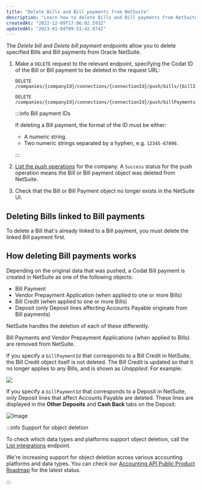 ```yaml
---
title: "Delete Bills and Bill payments from NetSuite"
description: "Learn how to delete Bills and Bill payments from NetSuite using the deletion endpoints."
createdAt: "2022-12-09T17:06:02.593Z"
updatedAt: "2023-01-04T09:51:42.874Z"
---
```


The _Delete bill_ and _Delete bill payment_ endpoints allow you to delete specified Bills and Bill payments from Oracle NetSuite.

1. Make a `DELETE` request to the relevant endpoint, specifying the Codat ID of the Bill or Bill payment to be deleted in the request URL:
   
   ```http title="Delete a Bill:"
   DELETE /companies/{companyId}/connections/{connectionId}/push/bills/{billId}
   ```
   
   ```http title="Delete a Bill payment:"
   DELETE /companies/{companyId}/connections/{connectionId}/push/billPayments/{billPaymentId}
   ```

   :::info Bill payment IDs   
   
   If deleting a Bill payment, the format of the ID must be either:

   - A numeric string.
   - Two numeric strings separated by a hyphen, e.g. `12345-67890`.

   :::

2. [List the push operations](/codat-api#/operations/get-company-push-history) for the company. A `Success` status for the push operation means the Bill or Bill payment object was deleted from NetSuite.

3. Check that the Bill or Bill Payment object no longer exists in the NetSuite UI.

## Deleting Bills linked to Bill payments

To delete a Bill that's already linked to a Bill payment, you must delete the linked Bill payment first.

## How deleting Bill payments works

Depending on the original data that was pushed, a Codat Bill payment is created in NetSuite as one of the following objects:

- Bill Payment
- Vendor Prepayment Application (when applied to one or more Bills)
- Bill Credit (when applied to one or more Bills)
- Deposit (only Deposit lines affecting Accounts Payable originate from Bill payments)

NetSuite handles the deletion of each of these differently.

Bill Payments and Vendor Prepayment Applications (when applied to Bills) are removed from NetSuite.

If you specify a `billPaymentId` that corresponds to a Bill Credit in NetSuite, the Bill Credit object itself is not deleted. The Bill Credit is updated so that it no longer applies to any Bills, and is shown as _Unapplied_. For example:

<img src="/img/old/5bc9146-netsuite-bill-credit-unapplied.jpg" />

If you specify a `billPaymentId` that corresponds to a Deposit in NetSuite, only Deposit lines that affect Accounts Payable are deleted. These lines are displayed in the **Other Deposits** and **Cash Back** tabs on the Deposit:

![Image](/img/integrations/accounting/netsuite/netsuite_deposite-other-deposits.png "A NetSuite Deposit with the Other Deposits and Cash Back tabs highlighted.")

:::info Support for object deletion

To check which data types and platforms support object deletion, call the [List integrations](/codat-api#/operations/list-integrations) endpoint. 

We're increasing support for object deletion across various accounting platforms and data types. You can check our [Accounting API Public Product Roadmap](https://portal.productboard.com/codat/7-public-product-roadmap/tabs/46-accounting-api) for the latest status.

:::
